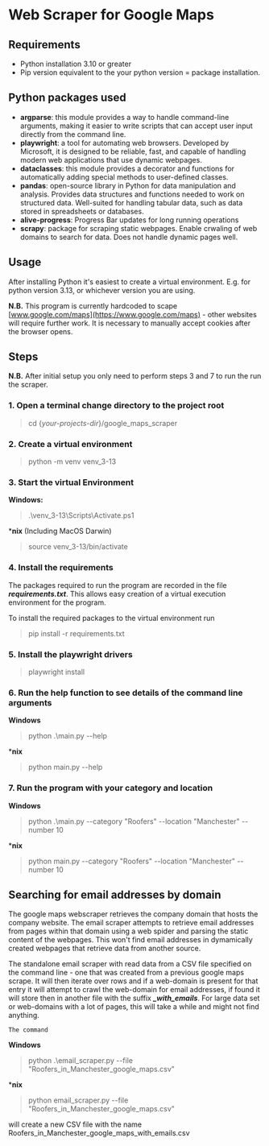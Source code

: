 # Web Scraper for Google Maps

## Requirements
* Python installation 3.10 or greater
* Pip version equivalent to the your python version = package installation.

## Python packages used
* **argparse**: this module provides a way to handle command-line arguments, making it easier to write scripts that can accept user input directly from the command line. 
* **playwright**: a tool for automating web browsers. Developed by Microsoft, it is designed to be reliable, fast, and capable of handling modern web applications that use dynamic webpages.
* **dataclasses**: this module provides a decorator and functions for automatically adding special methods to user-defined classes. 
* **pandas**: open-source library in Python for data manipulation and analysis. Provides data structures and functions needed to work on structured data. Well-suited for handling tabular data, such as data stored in spreadsheets or databases.
* **alive-progress**: Progress Bar updates for long running operations
* **scrapy**: package for scraping static webpages. Enable crwaling of web domains to search for data. Does not handle dynamic pages well. 

## Usage 
After installing Python it's easiest to create a virtual environment. E.g. for python version 3.13, or whichever version you are using.

**N.B.** This program is currently hardcoded to scape  [www.google.com/maps](https://www.google.com/maps) - other websites will require further work. It is necessary to manually accept cookies after the browser opens. 

## Steps ##
**N.B.** After initial setup you only need to perform steps 3 and 7 to run the run the scraper.

### 1. Open a terminal change directory to the project root

> cd {_your-projects-dir_}/google_maps_scraper

### 2. Create a virtual environment

> python -m venv venv_3-13

### 3. Start the virtual Environment

**Windows:**

> .\venv_3-13\Scripts\Activate.ps1

***nix** (Including MacOS Darwin) 

> source venv_3-13/bin/activate

### 4. Install the requirements
The packages required to run the program are recorded in the file **_requirements.txt_**. This allows easy creation of a virtual execution environment for the program.

To install the required packages to the virtual environment run

> pip install -r requirements.txt

### 5. Install the playwright drivers

> playwright install

### 6. Run the help function to see details of the command line arguments

**Windows**

>  python .\main.py --help

***nix**

> python main.py --help

### 7. Run the program with your category and location

**Windows**

>  python .\main.py --category "Roofers" --location "Manchester" --number 10

***nix**

> python main.py --category "Roofers" --location "Manchester" --number 10

## Searching for email addresses by domain
The google maps webscraper retrieves the company domain that hosts the company website. The email scraper attempts to retrieve email addresses from pages within that domain using a web spider and parsing the static content of the webpages. This won't find email addresses in dymamically created webpages that retrieve data from another source. 

The standalone email scraper with read data from a CSV file specified on the command line - one that was created from a previous google maps scrape. It will then iterate over rows and if a web-domain is present for that entry it will attempt to crawl the web-domain for email addresses, if found it will store then in another file with the suffix _**_with_emails**_. 
For large data set or web-domains with a lot of pages, this will take a while and might not find anything. 

    The command

**Windows**
> python .\email_scraper.py --file "Roofers_in_Manchester_google_maps.csv"

***nix**
> python email_scraper.py --file "Roofers_in_Manchester_google_maps.csv"

will create a new CSV file with the name Roofers_in_Manchester_google_maps_with_emails.csv
